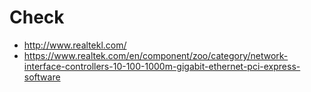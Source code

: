 # Check
- http://www.realtekl.com/
- https://www.realtek.com/en/component/zoo/category/network-interface-controllers-10-100-1000m-gigabit-ethernet-pci-express-software
